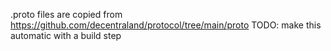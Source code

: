 .proto files are copied from https://github.com/decentraland/protocol/tree/main/proto
TODO: make this automatic with a build step
